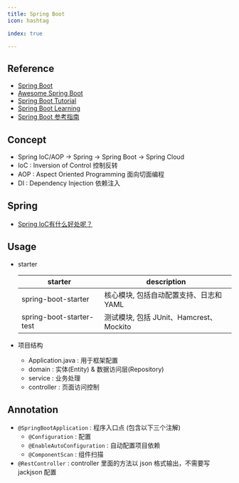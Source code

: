 ```yaml
---
title: Spring Boot
icon: hashtag

index: true

---
```


<!-- more -->

## Reference

- [Spring Boot](https://github.com/spring-projects/spring-boot)
- [Awesome Spring Boot](https://github.com/ityouknow/awesome-spring-boot)
- [Spring Boot Tutorial](https://github.com/waylau/spring-boot-tutorial)
- [Spring Boot Learning](https://github.com/dyc87112/SpringBoot-Learning)
- [Spring Boot 参考指南](https://github.com/qibaoguang/Spring-Boot-Reference-Guide)

## Concept

- Spring IoC/AOP -> Spring -> Spring Boot -> Spring Cloud 
- IoC : Inversion of Control 控制反转
- AOP : Aspect Oriented Programming 面向切面编程
- DI : Dependency Injection 依赖注入

## Spring

- [Spring IoC有什么好处呢？](https://www.zhihu.com/question/23277575)

## Usage

- starter

    | starter | description
    | -- | --
    | spring-boot-starter | 核心模块, 包括自动配置支持、日志和 YAML
    | spring-boot-starter-test | 测试模块, 包括 JUnit、Hamcrest、Mockito

- 项目结构
    * Application.java : 用于框架配置
    * domain : 实体(Entity) & 数据访问层(Repository)
    * service : 业务处理
    * controller : 页面访问控制

## Annotation

- `@SpringBootApplication` : 程序入口点 (包含以下三个注解)
    * `@Configuration` : 配置
    * `@EnableAutoConfiguration` : 自动配置项目依赖
    * `@ComponentScan` : 组件扫描
- `@RestController` : controller 里面的方法以 json 格式输出，不需要写 jackjson 配置